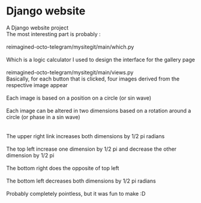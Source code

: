 # Django website
A Django website project<br/>
The most interesting part is probably : 
<br/>  
 reimagined-octo-telegram/mysitegit/main/which.py
<br/>  
Which is a logic calculator I used to design the interface for the gallery page
<br/>  
reimagined-octo-telegram/mysitegit/main/views.py
<br/>
Basically, for each button that is clicked, four images derived from the respective image appear<br/>
<br/>
Each image is based on a position on a circle (or sin wave)<br/>
<br/>
Each image can be altered in two dimensions based on a rotation around a circle (or phase in a sin wave)<br/>
<br/>
<br/>
The upper right link increases both dimensions by 1/2 pi radians<br/>
<br/>
The top left increase one dimension by 1/2 pi and decrease the other dimension by 1/2 pi<br/><br/>
The bottom right does the opposite of top left<br/><br/>
The bottom left decreases both dimensions by 1/2 pi radians<br/>
<br/>
Probably completely pointless, but it was fun to make :D


